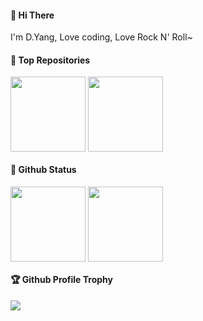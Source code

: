 #### 👋 Hi There

I'm D.Yang, Love coding, Love Rock N' Roll~

#### 🏅 Top Repositories

<div>
  <a herf="https://github.com/baomidou/mybatis-plus">
    <img height="120" align="center" src="https://github-readme-stats.vercel.app/api/pin/?username=baomidou&repo=mybatis-plus" />
  </a>
  <a herf="https://github.com/baomidou/mybatis-plus-doc">
    <img height="120" align="center" src="https://github-readme-stats.vercel.app/api/pin/?username=baomidou&repo=mybatis-plus-doc" />
  </a>
</div>

#### 🔖 Github Status

<div>
  <img height="120" align="center" src="https://github-readme-stats.vercel.app/api?username=yangyang0507&count_private=true&show_icons=true&theme=onedark" />
  <img height="120" align="center" src="https://github-readme-stats.vercel.app/api/top-langs/?username=yangyang0507&layout=compact&theme=onedark" />
</div>

#### 🏆 Github Profile Trophy

<a href="https://github.com/ryo-ma/github-profile-trophy">
  <img src="https://github-profile-trophy.vercel.app/?username=yangyang0507&column=8&theme=onedark&no-frame=true"/>
</a>
